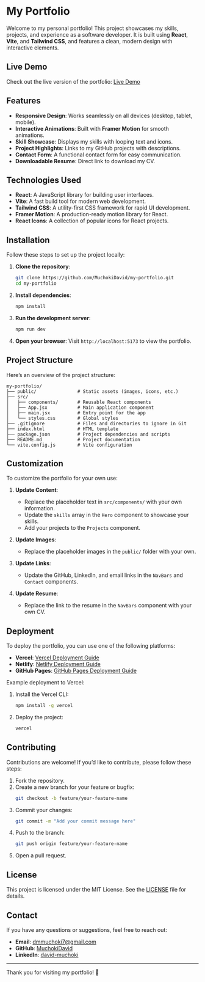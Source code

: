 # My Portfolio

Welcome to my personal portfolio! This project showcases my skills, projects, and experience as a software developer. It is built using **React**, **Vite**, and **Tailwind CSS**, and features a clean, modern design with interactive elements.

## Live Demo

Check out the live version of the portfolio: [Live Demo](https://your-portfolio-url.com)

## Features

- **Responsive Design**: Works seamlessly on all devices (desktop, tablet, mobile).
- **Interactive Animations**: Built with **Framer Motion** for smooth animations.
- **Skill Showcase**: Displays my skills with looping text and icons.
- **Project Highlights**: Links to my GitHub projects with descriptions.
- **Contact Form**: A functional contact form for easy communication.
- **Downloadable Resume**: Direct link to download my CV.

## Technologies Used

- **React**: A JavaScript library for building user interfaces.
- **Vite**: A fast build tool for modern web development.
- **Tailwind CSS**: A utility-first CSS framework for rapid UI development.
- **Framer Motion**: A production-ready motion library for React.
- **React Icons**: A collection of popular icons for React projects.

## Installation

Follow these steps to set up the project locally:

1. **Clone the repository**:
   ```bash
   git clone https://github.com/MuchokiDavid/my-portfolio.git
   cd my-portfolio
   ```

2. **Install dependencies**:
   ```bash
   npm install
   ```

3. **Run the development server**:
   ```bash
   npm run dev
   ```

4. **Open your browser**:
   Visit `http://localhost:5173` to view the portfolio.

## Project Structure

Here’s an overview of the project structure:

```
my-portfolio/
├── public/               # Static assets (images, icons, etc.)
├── src/
│   ├── components/       # Reusable React components
│   ├── App.jsx           # Main application component
│   ├── main.jsx          # Entry point for the app
│   └── styles.css        # Global styles
├── .gitignore            # Files and directories to ignore in Git
├── index.html            # HTML template
├── package.json          # Project dependencies and scripts
├── README.md             # Project documentation
└── vite.config.js        # Vite configuration
```

## Customization

To customize the portfolio for your own use:

1. **Update Content**:
   - Replace the placeholder text in `src/components/` with your own information.
   - Update the `skills` array in the `Hero` component to showcase your skills.
   - Add your projects to the `Projects` component.

2. **Update Images**:
   - Replace the placeholder images in the `public/` folder with your own.

3. **Update Links**:
   - Update the GitHub, LinkedIn, and email links in the `NavBars` and `Contact` components.

4. **Update Resume**:
   - Replace the link to the resume in the `NavBars` component with your own CV.

## Deployment

To deploy the portfolio, you can use one of the following platforms:

- **Vercel**: [Vercel Deployment Guide](https://vercel.com/docs)
- **Netlify**: [Netlify Deployment Guide](https://www.netlify.com/blog/2016/09/29/a-step-by-step-guide-deploying-on-netlify/)
- **GitHub Pages**: [GitHub Pages Deployment Guide](https://vitejs.dev/guide/static-deploy.html#github-pages)

Example deployment to Vercel:
1. Install the Vercel CLI:
   ```bash
   npm install -g vercel
   ```
2. Deploy the project:
   ```bash
   vercel
   ```

## Contributing

Contributions are welcome! If you’d like to contribute, please follow these steps:

1. Fork the repository.
2. Create a new branch for your feature or bugfix:
   ```bash
   git checkout -b feature/your-feature-name
   ```
3. Commit your changes:
   ```bash
   git commit -m "Add your commit message here"
   ```
4. Push to the branch:
   ```bash
   git push origin feature/your-feature-name
   ```
5. Open a pull request.

## License

This project is licensed under the MIT License. See the [LICENSE](LICENSE) file for details.

## Contact

If you have any questions or suggestions, feel free to reach out:

- **Email**: dmmuchoki7@gmail.com
- **GitHub**: [MuchokiDavid](https://github.com/MuchokiDavid)
- **LinkedIn**: [david-muchoki](https://linkedin.com/in/david-muchoki)

---

Thank you for visiting my portfolio! 🚀
